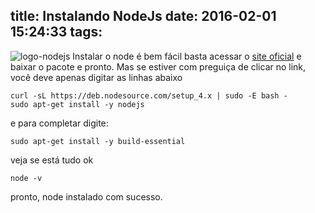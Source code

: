 title: Instalando NodeJs
date: 2016-02-01 15:24:33
tags:
---
![logo-nodejs](https://nodejs.org/static/apple-touch-icon.png)
Instalar  o node é bem fácil basta acessar o [site oficial](https://nodejs.org/en/ "Site oficial do nodejs") e baixar o pacote e pronto.
Mas se estiver com preguiça de clicar no link, você deve apenas digitar as linhas abaixo
<!-- more -->
```
curl -sL https://deb.nodesource.com/setup_4.x | sudo -E bash -
sudo apt-get install -y nodejs
```
e para completar digite:
```
sudo apt-get install -y build-essential
```
veja se está tudo ok
```
node -v
```
pronto, node instalado com sucesso.